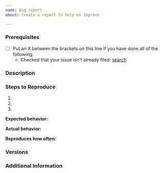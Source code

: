 ```yaml
---
name: Bug report
about: Create a report to help us improve

---
```


<!--

Have you read Capa's Code of Conduct? By filing an Issue, you are expected to comply with it, including treating everyone with respect: https://github.com/fireeye/capa/blob/master/.github/CODE_OF_CONDUCT.md
-->

### Prerequisites

* [ ] Put an X between the brackets on this line if you have done all of the following:
    * Checked that your issue isn't already filed: [search](https://github.com/fireeye/capa/issues?q=is%3Aissue+is%3Aopen+)

### Description

<!-- Description of the issue -->

### Steps to Reproduce

1. <!-- First Step -->
2. <!-- Second Step -->
3. <!-- and so on… -->

**Expected behavior:**

<!-- What you expect to happen -->

**Actual behavior:**

<!-- What actually happens -->

**Reproduces how often:**

<!-- What percentage of the time does it reproduce? -->

### Versions

<!-- You can get this information from copy and pasting the output of `atom --version` and `apm --version` from the command line. Also, please include the OS and what version of the OS you're running. -->

### Additional Information

<!-- Any additional information, configuration or data that might be necessary to reproduce the issue. -->
